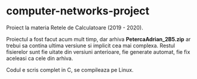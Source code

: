 # computer-networks-project
Proiect la materia Retele de Calculatoare (2019 - 2020). 

Proiectul a fost facut acum mult timp, dar arhiva <b>PetercaAdrian_2B5.zip</b> ar trebui sa contina ultima versiune si implicit cea mai complexa. Restul fisierelor sunt fie uitate din versiuni anterioare, fie generate automat, fie fix aceleasi ca cele din arhiva. 

Codul e scris complet in C, se compileaza pe Linux.
